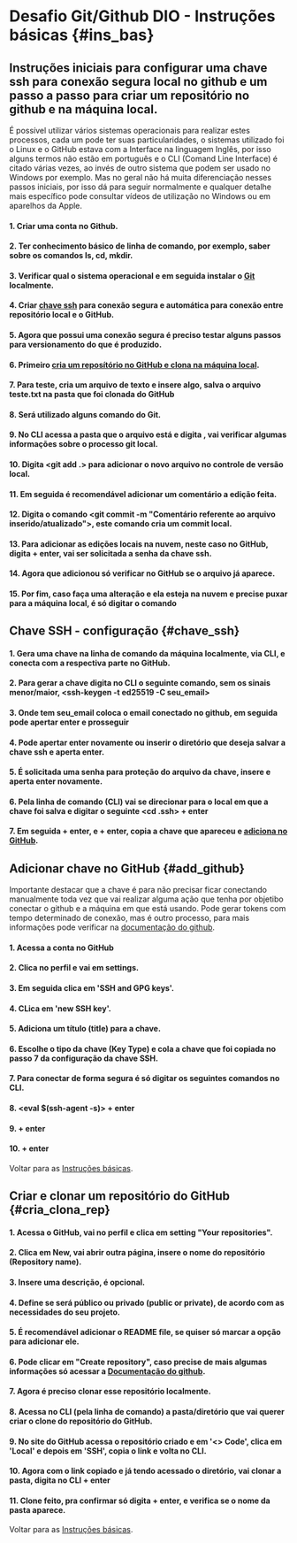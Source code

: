 # Desafio Git/Github DIO - Instruções básicas {#ins_bas}

## Instruções iniciais para configurar uma chave ssh para conexão segura local no github e um passo a passo para criar um repositório no github e na máquina local.
É possível utilizar vários sistemas operacionais para realizar estes processos, cada um pode ter suas particularidades, o sistemas utilizado foi o Linux e o GitHub estava com a Interface na linguagem Inglês, por isso alguns termos não estão em português e o CLI (Comand Line Interface) é citado várias vezes, ao invés de outro sistema que podem ser usado no Windows por exemplo. Mas no geral não há muita diferenciação nesses passos iniciais, por isso dá para seguir normalmente e qualquer detalhe mais específico pode consultar vídeos de utilização no Windows ou em aparelhos da Apple.

#### 1. Criar uma conta no Github.
#### 2. Ter conhecimento básico de linha de comando, por exemplo, saber sobre os comandos ls, cd, mkdir.
#### 3. Verificar qual o sistema operacional e em seguida instalar o [Git](https://git-scm.com/) localmente.
#### 4. Criar [chave ssh](#chave_ssh) para conexão segura e automática para conexão entre repositório local e o GitHub.
#### 5. Agora que possui uma conexão segura é preciso testar alguns passos para versionamento do que é produzido.
#### 6. Primeiro [cria um reposítório no GitHub e clona na máquina local](#cria_clona_rep). 
#### 7. Para teste, cria um arquivo de texto e insere algo, salva o arquivo teste.txt na pasta que foi clonada do GitHub
#### 8. Será utilizado alguns comando do Git.
#### 9. No CLI acessa a pasta que o arquivo está e digita <git status>, vai verificar algumas informações sobre o processo git local.
#### 10. Digita <git add .> para adicionar o novo arquivo no controle de versão local.
#### 11. Em seguida é recomendável adicionar um comentário a edição feita.
#### 12. Digita o comando <git commit -m "Comentário referente ao arquivo inserido/atualizado">, este comando cria um commit local.
#### 13. Para adicionar as edições locais na nuvem, neste caso no GitHub, digita <git push origin main> + enter, vai ser solicitada a senha da chave ssh.
#### 14. Agora que adicionou só verificar no GitHub se o arquivo já aparece.
#### 15. Por fim, caso faça uma alteração e ela esteja na nuvem e precise puxar para a máquina local, é só digitar o comando <git pull>


## Chave SSH - configuração {#chave_ssh}

#### 1. Gera uma chave na linha de comando da máquina localmente, via CLI, e conecta com a respectiva parte no GitHub.
#### 2. Para gerar a chave digita no CLI o seguinte comando, sem os sinais menor/maior, <ssh-keygen -t ed25519 -C seu_email> 
#### 3. Onde tem seu_email coloca o email conectado no github, em seguida pode apertar enter e prosseguir
#### 4. Pode apertar enter novamente ou inserir o diretório que deseja salvar a chave ssh e aperta enter.
#### 5. É solicitada uma senha para proteção do arquivo da chave, insere e aperta enter novamente.
#### 6. Pela linha de comando (CLI) vai se direcionar para o local em que a chave foi salva e digitar o seguinte <cd .ssh> + enter
#### 7. Em seguida <ls> + enter, e <cat id_ed25519.pub> + enter, copia a chave que apareceu e [adiciona no GitHub](#add_github).


## Adicionar chave no GitHub {#add_github}
Importante destacar que a chave é para não precisar ficar conectando manualmente toda vez que vai realizar alguma ação que tenha por objetibo conectar o github e a máquina em que está usando. Pode gerar tokens com tempo determinado de conexão, mas é outro processo, para mais informações pode verificar na [documentação do github](https://docs.github.com/pt).

#### 1. Acessa a conta no GitHub
#### 2. Clica no perfil e vai em settings.
#### 3. Em seguida clica em 'SSH and GPG keys'. 
#### 4. CLica em 'new SSH key'.
#### 5. Adiciona um título (title) para a chave.
#### 6. Escolhe o tipo da chave (Key Type) e cola a chave que foi copiada no passo 7 da configuração da chave SSH.
#### 7. Para conectar de forma segura é só digitar os seguintes comandos no CLI.
#### 8. <eval $(ssh-agent -s)> + enter
#### 9. <ls> + enter
#### 10. <ssh-add id_ed25519> + enter

Voltar para as [Instruções básicas](#ins_bas).

## Criar e clonar um repositório do GitHub {#cria_clona_rep}

#### 1. Acessa o GitHub, vai no perfil e clica em setting "Your repositories".
#### 2. Clica em New, vai abrir outra página, insere o nome do repositório (Repository name).
#### 3. Insere uma descrição, é opcional.
#### 4. Define se será público ou privado (public or private), de acordo com as necessidades do seu projeto.
#### 5. É recomendável adicionar o README file, se quiser só marcar a opção para adicionar ele.
#### 6. Pode clicar em "Create repository", caso precise de mais algumas informações só acessar a [Documentação do github](https://docs.github.com/pt).
#### 7. Agora é preciso clonar esse repositório localmente.
#### 8. Acessa no CLI (pela linha de comando) a pasta/diretório que vai querer criar o clone do repositório do GitHub.
#### 9. No site do GitHub acessa o repositório criado e em '<> Code', clica em 'Local' e depois em 'SSH', copia o link e volta no CLI.
#### 10. Agora com o link copiado e já tendo acessado o diretório, vai clonar a pasta, digita no CLI <git clone link_ssh> + enter
#### 11. Clone feito, pra confirmar só digita <ls> + enter, e verifica se o nome da pasta aparece.

Voltar para as [Instruções básicas](#ins_bas).



















